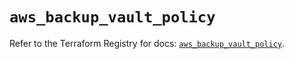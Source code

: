 # `aws_backup_vault_policy`

Refer to the Terraform Registry for docs: [`aws_backup_vault_policy`](https://registry.terraform.io/providers/hashicorp/aws/5.90.0/docs/resources/backup_vault_policy).
